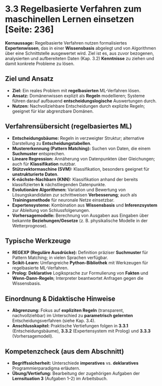# 3.3 Regelbasierte Verfahren zum maschinellen Lernen einsetzen [Seite: 236]

**Kernaussage:** Regelbasierte Verfahren nutzen formalisiertes **Expertenwissen**, das in einer **Wissensbasis** abgelegt und von Algorithmen über eine Schnittstelle ausgewertet wird. Ziel ist es, aus zuvor bezogenen, analysierten und aufbereiteten Daten (Kap. 3.2) **Kenntnisse** zu ziehen und damit konkrete Probleme zu lösen. 

## Ziel und Ansatz

* **Ziel:** Ein reales Problem mit **regelbasierten** ML-Verfahren lösen.
* **Ansatz:** Domänenwissen explizit als **Regeln** modellieren; Systeme führen darauf aufbauend **entscheidungslogische** Auswertungen durch.
* **Nutzen:** Nachvollziehbare Entscheidungen durch explizite Regeln; geeignet für klar abgrenzbare Domänen. 

## Verfahrensübersicht (regelbasiertes ML)

* **Entscheidungsbäume:** Regeln in verzweigter Struktur; alternative Darstellung zu **Entscheidungstabellen**.
* **Mustererkennung (Pattern Matching):** Suchen von Daten, die einem **Suchmuster** entsprechen.
* **Lineare Regression:** Annäherung von Datenpunkten über Gleichungen; auch für **Klassifikation** nutzbar.
* **Stützvektormaschine (SVM):** Klassifikation, besonders geeignet für **unstrukturierte Daten**.
* **K-nächste-Nachbarn (KNN):** Klassifikation anhand der bereits klassifizierten **k** nächstliegenden Datenpunkte.
* **Evolutionäre Algorithmen:** Variation und Bewertung von Lösungskandidaten zur schrittweisen **Verbesserung**; auch als **Trainingsmethode** für neuronale Netze einsetzbar.
* **Expertensysteme:** Kombination aus **Wissensbasis** und **Inferenzsystem** zur Ableitung von Schlussfolgerungen.
* **Vorhersagemodelle:** Berechnung von Ausgaben aus Eingaben über bekannte **Beziehungen/Gesetze** (z. B. physikalische Modelle in der Wetterprognose). 

## Typische Werkzeuge

* **REGEXP (Reguläre Ausdrücke):** Definition präziser **Suchmuster** für Pattern Matching; in vielen Sprachen verfügbar.
* **Scikit-Learn:** Umfangreiche **Python-Bibliothek** mit Werkzeugen für regelbasierte ML-Verfahren.
* **Prolog:** **Deklarative** Logiksprache zur Formulierung von **Fakten** und **Wenn-Dann-Regeln**; Interpreter beantwortet Anfragen gegen die Wissensbasis. 

## Einordnung & Didaktische Hinweise

* **Abgrenzung:** Fokus auf **expliziten Regeln** (transparent, nachvollziehbar) im Unterschied zu **parametrisch gelernten** Entscheidungsverfahren (siehe Kap. 3.4).
* **Anschlusskapitel:** Praktische Vertiefungen folgen in **3.3.1** (Entscheidungsbäume), **3.3.2** (Expertensystem mit Prolog) und **3.3.3** (Vorhersagemodell). 

## Kompetenzcheck (aus dem Abschnitt)

* **Begriffssicherheit:** Unterschiede **imperatives** vs. **deklaratives** Programmierparadigma erläutern.
* **Übung/Vertiefung:** Bearbeitung der zugehörigen Aufgaben der **Lernsituation 3** (Aufgaben 1–2) im Arbeitsbuch. 
